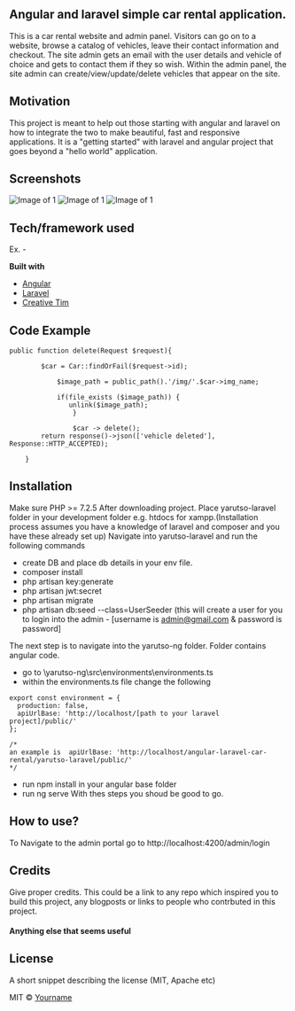 ## Angular and laravel simple car rental application.
This is a car rental website and admin panel. Visitors can go on to a website, browse a catalog of vehicles, leave their contact information and checkout. The site admin gets an email with the user details and vehicle of choice and gets to contact them if they so wish.
Within the admin panel, the site admin can create/view/update/delete vehicles that appear on the site.

## Motivation
This project is meant to help out those starting with angular and laravel on how to integrate the two to make beautiful, fast and responsive applications. It is a "getting started" with laravel and angular project that goes beyond a "hello world" application.
 
## Screenshots
![Image of 1](https://i.imgur.com/lIm0lmg.png)
![Image of 1](https://i.imgur.com/ZBrFPTz.png)
![Image of 1](https://i.imgur.com/Id63pEj.png)

## Tech/framework used
Ex. -

<b>Built with</b>
- [Angular](https://angular.io/)
- [Laravel](https://laravel.com/)
- [Creative Tim](https://www.creative-tim.com/)

## Code Example
```
public function delete(Request $request){

        $car = Car::findOrFail($request->id);

            $image_path = public_path().'/img/'.$car->img_name;

            if(file_exists ($image_path)) {
               unlink($image_path);
                }

                $car -> delete();
        return response()->json(['vehicle deleted'], Response::HTTP_ACCEPTED);

    }
```
## Installation
Make sure PHP >= 7.2.5
After downloading project. Place yarutso-laravel folder in your development folder e.g. htdocs for xampp.(Installation process assumes you have a knowledge of laravel and composer and you have these already set up)
Navigate into yarutso-laravel and run the following commands
  - create DB and place db details in your env file.
  - composer install
  - php artisan key:generate
  - php artisan jwt:secret
  - php artisan migrate
  - php artisan db:seed --class=UserSeeder (this will create a user for you to login into the admin - [username is admin@gmail.com & password is password]
  
The next step is to navigate into the yarutso-ng folder. Folder contains angular code. 
 - go to \yarutso-ng\src\environments\environments.ts
 - within the environments.ts file change the following
```
export const environment = {
  production: false,
  apiUrlBase: 'http://localhost/[path to your laravel project]/public/'
};

/*
an example is  apiUrlBase: 'http://localhost/angular-laravel-car-rental/yarutso-laravel/public/'
*/
```
 - run npm install in your angular base folder
 - run ng serve
With thes steps you shoud be good to go.

## How to use?
To Navigate to the admin portal go to http://localhost:4200/admin/login


## Credits
Give proper credits. This could be a link to any repo which inspired you to build this project, any blogposts or links to people who contrbuted in this project. 

#### Anything else that seems useful

## License
A short snippet describing the license (MIT, Apache etc)

MIT © [Yourname]()
